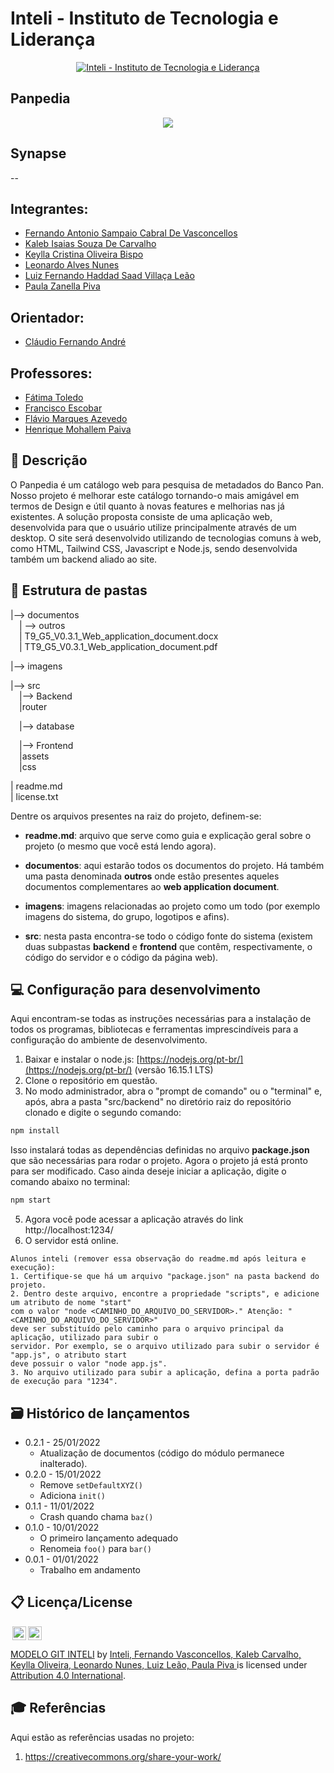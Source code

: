 # Inteli - Instituto de Tecnologia e Liderança 

<p align="center">
<a href= "https://www.inteli.edu.br/"><img src="https://www.inteli.edu.br/wp-content/uploads/2021/08/20172028/marca_1-2.png" alt="Inteli - Instituto de Tecnologia e Liderança" border="0"></a>
</p>

## Panpedia
<p align="center">
<a href= "https://www.bancopan.com.br/"><img src="https://cdn.cookielaw.org/logos/82b81c01-85cd-4ada-9c9d-656b3e5682dd/9be12e3b-5e10-436c-826d-d0dfc661f023/9c073e0c-345d-4dae-a9c4-b55a6c15e17f/banco-pan-logo-8.png alt="Banco Pan"></a></p>

## Synapse

--

## Integrantes: 
- <a href="https://github.com/ItsVasconcellos">Fernando Antonio Sampaio Cabral De Vasconcellos</a>
- <a href="https://github.com/KalebIsaias">Kaleb Isaias Souza De Carvalho</a>
- <a href="https://github.com/y2keylla">Keylla Cristina Oliveira Bispo</a> 
- <a href="https://github.com/leonardoalves1">Leonardo Alves Nunes</a>
- <a href="https://github.com/LuizFernandoLeao">Luiz Fernando Haddad Saad Villaça Leão</a> 
- <a href="https://github.com/Paula-zp">Paula Zanella Piva</a>
  
 ## Orientador: 
- <a href="https://www.linkedin.com/in/profclaudioandre/">Cláudio Fernando André</a>
  
## Professores: 
- <a href="/">Fátima Toledo</a>
- <a href="/">Francisco Escobar</a>
- <a href="/">Flávio Marques Azevedo</a>
- <a href="/">Henrique Mohallem Paiva</a>



  

## 📝 Descrição

O Panpedia é um catálogo web para pesquisa de metadados do Banco Pan. Nosso projeto é melhorar este catálogo tornando-o mais amigável em termos de Design e útil quanto à novas features e melhorias nas já existentes. A solução proposta consiste de uma aplicação web, desenvolvida para que o usuário utilize principalmente através de um desktop. O site será desenvolvido utilizando de tecnologias comuns à web, como HTML, Tailwind CSS, Javascript e Node.js, sendo desenvolvida também um backend aliado ao site.
  
## 📁 Estrutura de pastas

|--> documentos<br>
  &emsp;| --> outros <br>
  &emsp;| T9_G5_V0.3.1_Web_application_document.docx<br>
  &emsp;| TT9_G5_V0.3.1_Web_application_document.pdf<br>
  
|--> imagens<br>
  
|--> src<br>
  &emsp;|--> Backend<br>
  &emsp;|router<br>
  
  &emsp;|--> database<br>
  
  &emsp;|--> Frontend<br>
  &emsp;|assets<br>
  &emsp;|css<br>
  
| readme.md<br>
| license.txt

Dentre os arquivos presentes na raiz do projeto, definem-se:

- <b>readme.md</b>: arquivo que serve como guia e explicação geral sobre o projeto (o mesmo que você está lendo agora).

- <b>documentos</b>: aqui estarão todos os documentos do projeto. Há também uma pasta denominada <b>outros</b> onde estão presentes aqueles documentos complementares ao <b>web application document</b>.

- <b>imagens</b>: imagens relacionadas ao projeto como um todo (por exemplo imagens do sistema, do grupo, logotipos e afins).

- <b>src</b>: nesta pasta encontra-se todo o código fonte do sistema (existem duas subpastas <b>backend</b> e <b>frontend</b> que contêm, respectivamente, o código do servidor e o código da página web).

## 💻 Configuração para desenvolvimento

Aqui encontram-se todas as instruções necessárias para a instalação de todos os programas, bibliotecas e ferramentas imprescindíveis para a configuração do ambiente de desenvolvimento.

1.  Baixar e instalar o node.js:  [https://nodejs.org/pt-br/](https://nodejs.org/pt-br/) (versão 16.15.1 LTS)
2. Clone o repositório em questão.
3.  No modo administrador, abra o "prompt de comando" ou o "terminal" e, após,  abra a pasta "src/backend" no diretório raiz do repositório clonado e digite o segundo comando:

```sh
npm install
```

Isso instalará todas as dependências definidas no arquivo <b>package.json</b> que são necessárias para rodar o projeto. Agora o projeto já está pronto para ser modificado. Caso ainda deseje iniciar a aplicação, digite o comando abaixo no terminal:

```sh
npm start
```
5. Agora você pode acessar a aplicação através do link http://localhost:1234/
6. O servidor está online.


```
Alunos inteli (remover essa observação do readme.md após leitura e execução):
1. Certifique-se que há um arquivo "package.json" na pasta backend do projeto.
2. Dentro deste arquivo, encontre a propriedade "scripts", e adicione um atributo de nome "start"
com o valor "node <CAMINHO_DO_ARQUIVO_DO_SERVIDOR>." Atenção: "<CAMINHO_DO_ARQUIVO_DO_SERVIDOR>" 
deve ser substituído pelo caminho para o arquivo principal da aplicação, utilizado para subir o
servidor. Por exemplo, se o arquivo utilizado para subir o servidor é "app.js", o atributo start
deve possuir o valor "node app.js".
3. No arquivo utilizado para subir a aplicação, defina a porta padrão de execução para "1234".
````

## 🗃 Histórico de lançamentos

* 0.2.1 - 25/01/2022
    * Atualização de documentos (código do módulo permanece inalterado).
* 0.2.0 - 15/01/2022
    * Remove `setDefaultXYZ()`
    * Adiciona `init()`
* 0.1.1 - 11/01/2022
    * Crash quando chama `baz()`
* 0.1.0 - 10/01/2022
    * O primeiro lançamento adequado
    * Renomeia `foo()` para `bar()`
* 0.0.1 - 01/01/2022
    * Trabalho em andamento

## 📋 Licença/License

<img style="height:22px!important;margin-left:3px;vertical-align:text-bottom;" src="https://mirrors.creativecommons.org/presskit/icons/cc.svg?ref=chooser-v1"><img style="height:22px!important;margin-left:3px;vertical-align:text-bottom;" src="https://mirrors.creativecommons.org/presskit/icons/by.svg?ref=chooser-v1"><p xmlns:cc="http://creativecommons.org/ns#" xmlns:dct="http://purl.org/dc/terms/"><a property="dct:title" rel="cc:attributionURL" href="https://github.com/Spidus/Teste_Final_1">MODELO GIT INTELI</a> by <a rel="cc:attributionURL dct:creator" property="cc:attributionName" href="https://www.yggbrasil.com.br/vr">Inteli, Fernando Vasconcellos, Kaleb Carvalho, Keylla Oliveira, Leonardo Nunes, Luiz Leão, Paula Piva </a> is licensed under <a href="http://creativecommons.org/licenses/by/4.0/?ref=chooser-v1" target="_blank" rel="license noopener noreferrer" style="display:inline-block;">Attribution 4.0 International</a>.</p>

## 🎓 Referências

Aqui estão as referências usadas no projeto:

1. <https://creativecommons.org/share-your-work/>
